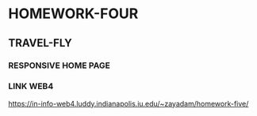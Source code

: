 # HOMEWORK-FOUR

## TRAVEL-FLY

### RESPONSIVE HOME PAGE

### LINK WEB4

https://in-info-web4.luddy.indianapolis.iu.edu/~zayadam/homework-five/
